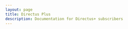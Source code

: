 ```yaml
---
layout: page
title: Directus Plus
description: Documentation for Directus+ subscribers
---
```


<script setup>
// Couldn't figure out how to do redirects the proper 'vitepress' way :shrug
import { useRouter } from 'vitepress'
const router = useRouter()
router.go('/plus/introduction')
</script>
